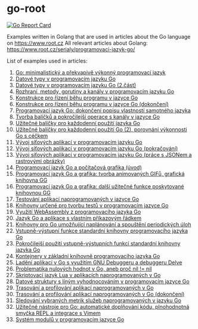 # go-root

[![Go Report Card](https://goreportcard.com/badge/github.com/tisnik/go-root)](https://goreportcard.com/report/github.com/tisnik/go-root)

Examples written in Golang that are used in articles about the Go language on https://www.root.cz
All relevant articles about Golang: https://www.root.cz/serialy/programovaci-jazyk-go/

List of examples used in articles:

1. [Go: minimalistický a překvapivě výkonný programovací jazyk](article_01/README.md)
1. [Datové typy v programovacím jazyku Go](article_02/README.md)
1. [Datové typy v programovacím jazyku Go (2.část)](article_03/README.md)
1. [Rozhraní, metody, gorutiny a kanály v programovacím jazyku Go](article_04/README.md)
1. [Konstrukce pro řízení běhu programu v jazyce Go](article_05/README.md)
1. [Konstrukce pro řízení běhu programu v jazyce Go (dokončení) ](article_06/README.md)
1. [Programovací jazyk Go: dokončení popisu vlastností samotného jazyka](article_07/README.md)
1. [Tvorba balíčků a pokročilejší operace s kanály v jazyce Go](article_08/README.md)
1. [Užitečné balíčky pro každodenní použití jazyka Go](article_09/README.md)
1. [Užitečné balíčky pro každodenní použití Go (2), porovnání výkonnosti Go s céčkem](article_10/README.md)
1. [Vývoj síťových aplikací v programovacím jazyku Go](article_11/README.md)
1. [Vývoj síťových aplikací v programovacím jazyku Go (pokračování)](article_12/README.md)
1. [Vývoj síťových aplikací v programovacím jazyku Go (práce s JSONem a rastrovými obrázky)](article_13/README.md)
1. [Programovací jazyk Go a počítačová grafika (úvod)](article_14/README.md)
1. [Programovací jazyk Go a grafika: tvorba animovaných GIFů, grafická knihovna GG](article_15/README.md)
1. [Programovací jazyk Go a grafika: další užitečné funkce poskytované knihovnou GG](article_16/README.md)
1. [Testování aplikací naprogramovaných v jazyce Go](article_17/README.md)
1. [Knihovny určené pro tvorbu testů v programovacím jazyce Go](article_18/README.md)
1. [Využití WebAssembly z programovacího jazyka Go](article_19/README.md)
1. [Jazyk Go a aplikace s vlastním příkazovým řádkem](article_20/README.md)
1. [Knihovny pro Go umožňující naplánování a spouštění periodických úloh](article_21/README.md)
1. [Vstupně-výstupní funkce standardní knihovny programovacího jazyka Go ](article_22/README.md)
1. [Pokročilejší použití vstupně-výstupních funkcí standardní knihovny jazyka Go](article_23/README.md)
1. [Kontejnery v základní knihovně programovacího jazyka Go ](article_24/README.md)
1. [Ladění aplikací v Go s využitím GNU Debuggeru a debuggeru Delve](article_25/README.md)
1. [Problematika nulových hodnot v Go, aneb proč nil != nil](article_26/README.md)
1. [Skriptovací jazyk Lua v aplikacích naprogramovaných v Go](article_27/README.md)
1. [Datové struktury s líným vyhodnocováním v programovacím jazyce Go](article_28/README.md)
1. [Trasování a profilování aplikací naprogramovaných v Go](article_29/README.md)
1. [Trasování a profilování aplikací naprogramovaných v Go (dokončení)](article_30/README.md)
1. [Sledování vybraných metrik služeb naprogramovaných v jazyku Go](article_31/README.md)
1. [Užitečné nástroje pro Go: automatické doplňování kódu, plnohodnotná smyčka REPL a integrace s Vimem](article_32/README.md)
1. [Systém modulů v programovacím jazyce Go](article_33/README.md)
